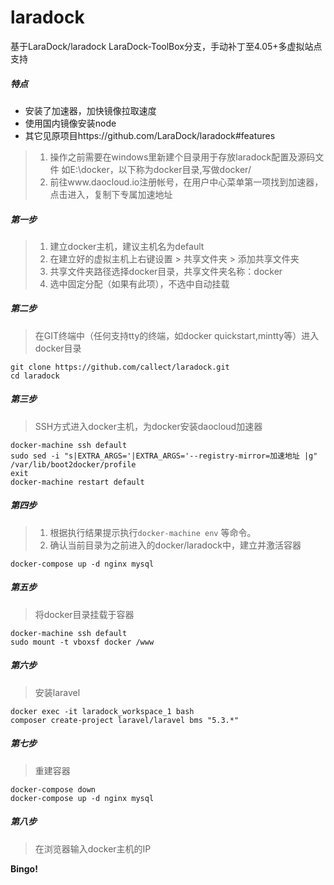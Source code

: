 # laradock
基于LaraDock/laradock LaraDock-ToolBox分支，手动补丁至4.05+多虚拟站点支持

##### 特点

- 安装了加速器，加快镜像拉取速度
- 使用国内镜像安装node
- 其它见原项目https://github.com/LaraDock/laradock#features

> 1. 操作之前需要在windows里新建个目录用于存放laradock配置及源码文件 如E:\docker，以下称为docker目录,写做docker/
> 2. 前往www.daocloud.io注册帐号，在用户中心菜单第一项找到加速器，点击进入，复制下专属加速地址

##### 第一步

> 1. 建立docker主机，建议主机名为default
> 2. 在建立好的虚拟主机上右键设置 > 共享文件夹 > 添加共享文件夹
> 3. 共享文件夹路径选择docker目录，共享文件夹名称：docker
> 4. 选中固定分配（如果有此项），不选中自动挂载

##### 第二步

> 在GIT终端中（任何支持tty的终端，如docker quickstart,mintty等）进入docker目录

```
git clone https://github.com/callect/laradock.git
cd laradock
```

##### 第三步

> SSH方式进入docker主机，为docker安装daocloud加速器

```
docker-machine ssh default
sudo sed -i "s|EXTRA_ARGS='|EXTRA_ARGS='--registry-mirror=加速地址 |g" /var/lib/boot2docker/profile
exit
docker-machine restart default
```

##### 第四步

> 1. 根据执行结果提示执行`docker-machine env` 等命令。
> 2. 确认当前目录为之前进入的docker/laradock中，建立并激活容器

```
docker-compose up -d nginx mysql
```

##### 第五步

> 将docker目录挂载于容器

```
docker-machine ssh default
sudo mount -t vboxsf docker /www
```

##### 第六步

> 安装laravel

```
docker exec -it laradock_workspace_1 bash
composer create-project laravel/laravel bms "5.3.*"
```

##### 第七步

> 重建容器

```
docker-compose down
docker-compose up -d nginx mysql
```

##### 第八步

> 在浏览器输入docker主机的IP

**Bingo!**